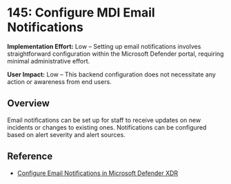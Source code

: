 # 145: Configure MDI Email Notifications

**Implementation Effort:** Low – Setting up email notifications involves straightforward configuration within the Microsoft Defender portal, requiring minimal administrative effort.

**User Impact:** Low – This backend configuration does not necessitate any action or awareness from end users.

## Overview

Email notifications can be set up for staff to receive updates on new incidents or changes to existing ones. Notifications can be configured based on alert severity and alert sources.

## Reference

* [Configure Email Notifications in Microsoft Defender XDR](https://learn.microsoft.com/defender-xdr/m365d-notifications-incidents)




